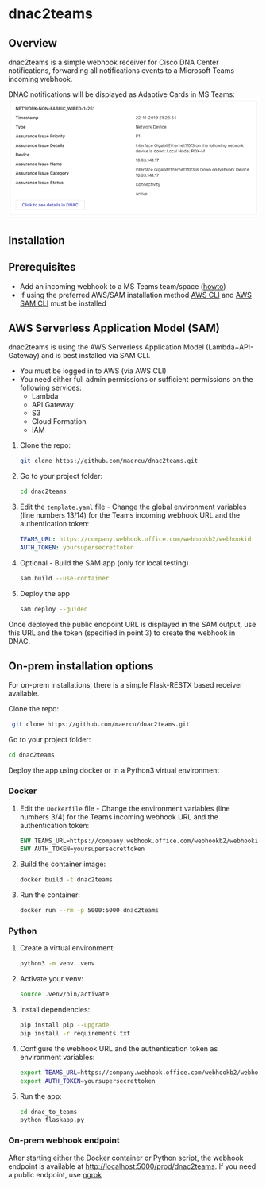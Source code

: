 # dnac2teams

## Overview
dnac2teams is a simple webhook receiver for Cisco DNA Center notifications, forwarding all notifications events to a Microsoft Teams incoming webhook.

DNAC notifications will be displayed as Adaptive Cards in MS Teams:
![Adaptive Card](teamsac.png)

## Installation 

##  Prerequisites
- Add an incoming webhook to a MS Teams team/space ([howto](https://learn.microsoft.com/en-us/microsoftteams/platform/webhooks-and-connectors/how-to/add-incoming-webhook))
- If using the preferred AWS/SAM installation method [AWS CLI](https://docs.aws.amazon.com/cli/latest/userguide/getting-started-install.html) and [AWS SAM CLI](https://docs.aws.amazon.com/serverless-application-model/latest/developerguide/install-sam-cli.html) must be installed

##  AWS Serverless Application Model (SAM)
dnac2teams is using the AWS Serverless Application Model (Lambda+API-Gateway) and is best installed via SAM CLI.


- You must be logged in to AWS (via AWS CLI) 
- You need either full admin permissions or sufficient permissions on the following services:
  - Lambda
  - API Gateway
  - S3
  - Cloud Formation
  - IAM

1. Clone the repo:
    ```bash
    git clone https://github.com/maercu/dnac2teams.git
    ```
2. Go to your project folder:
    ```bash
    cd dnac2teams
    ```
3. Edit the `template.yaml` file - Change the global environment variables (line numbers 13/14) for the Teams incoming webhook URL and the authentication token:
    ```yaml
    TEAMS_URL: https://company.webhook.office.com/webhookb2/webhookid
    AUTH_TOKEN: yoursupersecrettoken
    ```
4. Optional - Build the SAM app (only for local testing)
    ```bash
    sam build --use-container
    ```
5. Deploy the app
    ```bash
    sam deploy --guided
    ```

Once deployed the public endpoint URL is displayed in the SAM output, use this URL and the token (specified in point 3) to create the webhook in DNAC.

## On-prem installation options
For on-prem installations, there is a simple Flask-RESTX based receiver available.

Clone the repo:
```bash
 git clone https://github.com/maercu/dnac2teams.git
```
Go to your project folder:
```bash
cd dnac2teams
```

Deploy the app using docker or in a Python3 virtual environment

### Docker
1. Edit the `Dockerfile` file - Change the environment variables (line numbers 3/4) for the Teams incoming webhook URL and the authentication token:
    ```Dockerfile
    ENV TEAMS_URL=https://company.webhook.office.com/webhookb2/webhookid
    ENV AUTH_TOKEN=yoursupersecrettoken
    ```
2. Build the container image:
    ```bash
    docker build -t dnac2teams .
    ```  
3. Run the container:
    ```bash
    docker run --rm -p 5000:5000 dnac2teams
    ```  

### Python
1. Create a virtual environment:
    ```bash
    python3 -m venv .venv
    ```
2. Activate your venv:
    ```bash
    source .venv/bin/activate
    ```
3. Install dependencies:
    ```bash
    pip install pip --upgrade
    pip install -r requirements.txt
    ```
4. Configure the webhook URL and the authentication token as environment variables:
    ```bash
    export TEAMS_URL=https://company.webhook.office.com/webhookb2/webhookid
    export AUTH_TOKEN=yoursupersecrettoken
    ```
5. Run the app:
    ```bash
    cd dnac_to_teams
    python flaskapp.py
    ```  

### On-prem webhook endpoint
After starting either the Docker container or Python script, the webhook endpoint is available at [http://localhost:5000/prod/dnac2teams](http://localhost:5000/prod/dnac2teams). If you need a public endpoint, use [ngrok](https://ngrok.com/)
